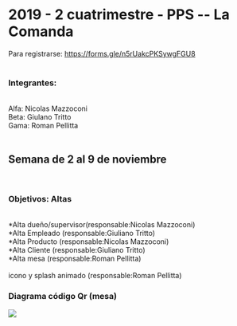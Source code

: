 <h1>
2019 - 2 cuatrimestre - PPS -- La Comanda
</h1>


Para registrarse: https://forms.gle/n5rUakcPKSywgFGU8
<br>
<br>
<h3>Integrantes:</h3>
<br>
Alfa: Nicolas Mazzoconi<br>
Beta: Giulano Tritto<br>
Gama: Roman Pellitta<br>
<br>
<h2>Semana de 2 al 9 de noviembre</h2>
<br>
<h3>Objetivos: Altas</h3>
<br>
*Alta dueño/supervisor(responsable:Nicolas Mazzoconi)<br>
*Alta Empleado (responsable:Giuliano Tritto)<br>
*Alta Producto (responsable:Nicolas Mazzoconi)<br>
*Alta Cliente (responsable:Giuliano Tritto)   <br>
*Alta mesa (responsable:Roman Pellitta)<br>
<br>
icono y splash animado (responsable:Roman Pellitta) 
<h3>Diagrama código Qr (mesa)</h3>
<img src="https://github.com/maxineiner/2019_TP_PPS_Comanda_2_cuatri/blob/master/Diagrama_QR_MESA.jpg"/>
